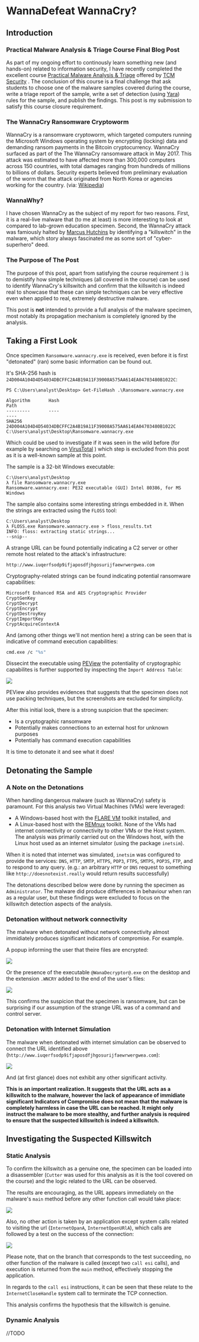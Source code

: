 # WannaDefeat WannaCry?

## Introduction

### Practical Malware Analysis & Triage Course Final Blog Post

As part of my ongoing effort to continously learn something new (and hands-on) related to information security, I have recently completed the excellent course [Practical Malware Analysis & Triage](https://academy.tcm-sec.com/p/practical-malware-analysis-triage) offered by [TCM Security](https://academy.tcm-sec.com/) . The conclusion of this course is a final challenge that ask students to choose one of the malware samples covered during the course, write a triage report of the sample, write a set of detection (using [Yara](https://github.com/VirusTotal/yara)) rules for the sample,  and publish the findings. This post is my submission to satisfy this course closure requirement.

### The WannaCry Ransomware Cryptoworm

WannaCry is a ransomware cryptoworm, which targeted computers running the Microsoft Windows operating system by encrypting (locking) data and demanding ransom payments in the Bitcoin cryptocurrency. WannaCry surfaced as part of the The WannaCry ransomware attack in May 2017.  This attack was estimated to have affected more than 300,000 computers across 150 countries, with total damages ranging from hundreds of millions to billions of dollars. Security experts believed from preliminary evaluation of the worm that the attack originated from North Korea or agencies working for the country. 
(via: [Wikipedia](https://en.wikipedia.org/wiki/WannaCry_ransomware_attack)) 

### WannaWhy?

I have chosen WannaCry as the subject of my report for two reasons. First, it is a real-live malware that (to me at least) is more interesting to look at compared to lab-grown education specimen. Second, the WannaCry attack was famiously halted by [Marcus Hutchins](https://portswigger.net/daily-swig/marcus-hutchins-on-halting-the-wannacry-ransomware-attack-still-to-this-day-it-feels-like-it-was-all-a-weird-dream)  by identifying a "killswitch" in the malware, which story always fascinated me as some sort of "cyber-superhero" deed. 

### The Purpose of The Post

The purpose of this post, apart from satisfying the course requirement :) is to demistify how simple techniques (all covered in the course) can be used to identify WannaCry's killswitch and confirm that the killswitch is indeed real to showcase that these can simple techniques can be very effective even when applied to real, extremely destructive malware.

This post is **not** intended to provide a full analysis of the malware specimen, most notably its propagation mechanism is completely ignored by the analysis.

## Taking a First Look

Once specimen `Ransomware.wannacry.exe` is received, even before it is first "detonated" (ran) some basic information can be found out.

It's SHA-256 hash is `24D004A104D4D54034DBCFFC2A4B19A11F39008A575AA614EA04703480B1022C`:
```
PS C:\Users\analyst\Desktop> Get-FileHash .\Ransomware.wannacry.exe

Algorithm       Hash                                                                   Path
---------       ----                                                                   ----
SHA256          24D004A104D4D54034DBCFFC2A4B19A11F39008A575AA614EA04703480B1022C       C:\Users\analyst\Desktop\Ransomware.wannacry.exe
```

Which could be used to investigate if it was seen in the wild before (for example by searching on [VirusTotal](https://www.virustotal.com/gui/home/search) ) which step is excluded from this post as it is a well-known sample at this point.

The sample is a 32-bit Windows executable:
```
C:\Users\analyst\Desktop
λ file Ransomware.wannacry.exe
Ransomware.wannacry.exe: PE32 executable (GUI) Intel 80386, for MS Windows
```

The sample also contains some interesting strings embedded in it. When the strings are extracted using the `FLOSS` tool:
```
C:\Users\analyst\Desktop
λ FLOSS.exe Ransomware.wannacry.exe > floss_results.txt
INFO: floss: extracting static strings...
--snip--
```

A strange URL can be found potentially indicating a C2 server or other remote host related to the attack's infrastructure:
```
http://www.iuqerfsodp9ifjaposdfjhgosurijfaewrwergwea.com
```

Cryptography-related strings can be found indicating potential ransomware capabilities:
```
Microsoft Enhanced RSA and AES Cryptographic Provider
CryptGenKey
CryptDecrypt
CryptEncrypt
CryptDestroyKey
CryptImportKey
CryptAcquireContextA
```

And (among other things we'll not mention here) a string can be seen that is indicative of command execution capabilities:
```sh
cmd.exe /c "%s"
```

Dissecint the executable using [PEView](http://wjradburn.com/software/) the potentiality of cryptographic capabilites is further supported by inspecting the `Import Address Table`:

![](/_images/Pasted%20image%2020230216224845.png)  

PEView also provides evidences that suggests that the specimen does not use packing techniques, but the screenshots are excluded for simplicity.

After this initial look, there is a strong suspicion that the specimen:
- Is a cryptographic ransomware
- Potentially makes connections to an external host for unknown purposes
- Potentially has command execution capabilities

It is time to detonate it and see what it does!

## Detonating the Sample

### A Note on the Detonations 

When handling dangerous malware (such as WannaCry) safety is paramount. For this analysis two Virtual Machines (VMs) were leveraged:
- A Windows-based host with the [FLARE VM](https://github.com/mandiant/flare-vm) toolkit installed, and
- A Linux-based host with the [REMnux](https://remnux.org/) toolkit.
None of the VMs had internet connectivity or connectivity to other VMs or the Host system.
The analysis was primarily carried out on the Windows host, with the Linux host used as an internet simulator (using the package `inetsim`). 

When it is noted that internet was simulated, `inetsim` was configured to provide the services: `DNS`, `HTTP`, `SMTP`, `HTTPS`, `POP3`, `FTPS`, `SMTPS`, `POP3S`, `FTP`, and to respond to any query.
(e.g.: an arbitrary `HTTP` or `DNS` request to something like `http://doesnotexist.really` would return results successfully) 

The detonations described below were done by running the specimen as `Administrator`. The malware did produce differences in behaviour when ran as a regular user, but these findings were excluded to focus on the killswitch detection aspects of the analysis.

### Detonation without network connectivity

The malware when detonated without network connectivity almost immidiately produces significant indicators of compromise. For example.

A popup informing the user that theire files are encrypted:

![](/_images/Pasted%20image%2020230217222326.png)  

Or the presence of the executable `@WanaDecryptor@.exe` on the desktop and the extension `.WNCRY` added to the end of the user's files:

![](/_images/Pasted%20image%2020230217222450.png)  

This confirms the suspicion that the specimen is ransomware, but can be surprising if our assumption of the strange URL was of a command and control server.

### Detonation with Internet Simulation

The malware when detonated with internet simulation can be observed to connect the URL identified above (`http://www.iuqerfsodp9ifjaposdfjhgosurijfaewrwergwea.com`):

![](/_images/Pasted%20image%2020230217224137.png)  

And (at first glance) does not exhibit any other significant activity.

**This is an important realization. It suggests that the URL acts as a killswitch to the malware, however the lack of appearance of immidiate significant Indicators of Compromise does not mean that the malware is completely harmless in case the URL can be reached. It might only instruct the malware to be more stealthy, and further analysis is required to ensure that the suspected killswitch is indeed a killswitch.**

## Investigating the Suspected Killswitch

### Static Analysis

To confirm the killswitch as a genuine one, the specimen can be loaded into a disassembler (`Cutter` was used for this analysis as it is the tool covered on the course) and the logic related to the URL can be observed. 

The results are encouraging, as the URL appears immediately on the malware's `main` method before any other function call would take place:

![](/_images/Pasted%20image%2020230217224923.png)  

Also, no other action is taken by an application except system calls related to visiting the url (`InternetOpanA`, `InternetOpenURlA`), which calls are followed by a test on the success of the connection:

![](/_images/Pasted%20image%2020230217224940.png)  

Please note, that on the branch that corresponds to the test succeeding, no other function of the malware is called (except two `call esi` calls), and execution is returned from the `main` method, effectively stopping the application.

In regards to the `call esi` instructions, it can be seen that these relate to the `InternetCloseHandle` system call to terminate the TCP connection.

This analysis confirms the hypothesis that the killswitch is genuine.

### Dynamic Analysis

//TODO
